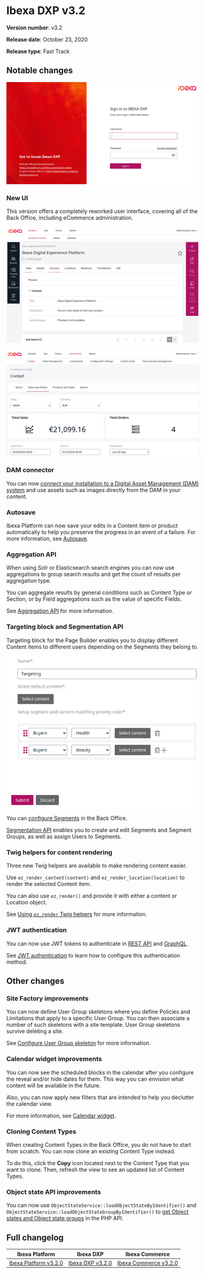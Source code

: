 # Ibexa DXP v3.2

**Version number**: v3.2

**Release date**: October 23, 2020

**Release type**: Fast Track

## Notable changes

![New login page](img/3.2_new_login_page.png)

### New UI

This version offers a completely reworked user interface, covering all of the Back Office,
including eCommerce administration.

![New Content structure](img/3.2_new_ui_content_structure.png "New Back Office interface")

![Commerce administration](img/3.2_commerce_cockpit.png "Commerce cockpit")

### DAM connector

You can now [connect your installation to a Digital Asset Management (DAM) system](../guide/config_connector.md#dam-cofniguration)
and use assets such as images directly from the DAM in your content.

### Autosave

Ibexa Platform can now save your edits in a Content item or product automatically to help you preserve the progress in an event of a failure.
For more information, see [Autosave](https://doc.ibexa.co/projects/userguide/en/latest/publishing/publishing/#autosave).

### Aggregation API

When using Solr or Elasticsearch search engines you can now use aggregations
to group search results and get the count of results per aggregation type.

You can aggregate results by general conditions such as Content Type or Section,
or by Field aggregations such as the value of specific Fields.

See [Aggregation API](../api/public_php_api_search.md#aggregation-api) for more information.

### Targeting block and Segmentation API

Targeting block for the Page Builder enables you to display different Content items to different users
depending on the Segments they belong to.

![Targeting block](img/3.2_targeting_block.png)

You can [configure Segments](../guide/admin_panel.md#segments) in the Back Office.

[Segmentation API](../api/public_php_api_managing_users.md#segments) enables you to create and edit Segments and Segment Groups,
as well as assign Users to Segments.

### Twig helpers for content rendering

Three new Twig helpers are available to make rendering content easier.

Use `ez_render_content(content)` and `ez_render_location(location)` to render the selected Content item.

You can also use `ez_render()` and provide it with either a content or Location object.

See [Using `ez_render` Twig helpers](../guide/templates.md#using-ez_render-twig-helpers) for more information.

### JWT authentication

You can now use JWT tokens to authenticate in [REST API](../api/general_rest_usage.md#jwt-authentication)
and [GraphQL](../api/graphql.md#jwt-authentication).

See [JWT authentication](../guide/security.md#jwt-authentication) to learn how to configure this authentication method.

## Other changes

### Site Factory improvements

You can now define User Group skeletons where you define Policies and Limitations that apply to a specific User Group. 
You can then associate a number of such skeletons with a site template. 
User Group skeletons survive deleting a site.

See [Configure User Group skeleton](../guide/site_factory.md#configure-user-group-skeleton) for more information.

### Calendar widget improvements

You can now see the scheduled blocks in the calendar after you configure the reveal and/or hide dates for them. 
This way you can envision what content will be available in the future.

Also, you can now apply new filters that are intended to help you declutter the calendar view.

For more information, see [Calendar widget](https://doc.ibexa.co/projects/userguide/en/latest/publishing/advanced_publishing_options/#calendar-widget).

### Cloning Content Types

When creating Content Types in the Back Office, you do not have to start from scratch.
You can now clone an existing Content Type instead.

To do this, click the **Copy** icon located next to the Content Type that you want to clone.
Then, refresh the view to see an updated list of Content Types.

### Object state API improvements

You can now use `ObjectStateService::loadObjectStateByIdentifier()` and `ObjectStateService::loadObjectStateGroupByIdentifier()`
to [get Object states and Object state groups](../api/public_php_api_managing_repository.md#getting-object-state-information) in the PHP API.

## Full changelog

| Ibexa Platform  | Ibexa DXP  | Ibexa Commerce |
|--------------|------------|------------|
| [Ibexa Platform v3.2.0](https://github.com/ezsystems/ezplatform/releases/tag/v3.2.0) | [Ibexa DXP v3.2.0](https://github.com/ezsystems/ezplatform-ee/releases/tag/v3.2.0) | [Ibexa Commerce v3.2.0](https://github.com/ezsystems/ezcommerce/releases/tag/v3.2.0)
